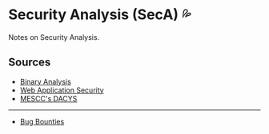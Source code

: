 # Security Analysis (SecA) :sweat_drops:

Notes on Security Analysis.

## Sources

- [Binary Analysis](./binary-analysis/TABLE_OF_CONTENT.md)
- [Web Application Security](./web-app-security/TABLE_OF_CONTENT.md)
- [MESCC's DACYS](./mescc-dacys/TABLE_OF_CONTENT.md)

---

- [Bug Bounties](./bug-bounties/bug-bounties.md)

